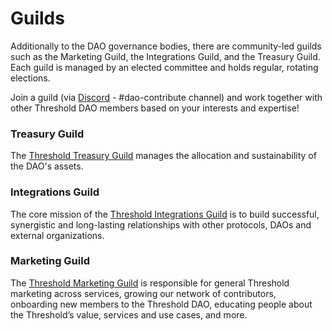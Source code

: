 # Guilds

Additionally to the DAO governance bodies, there are community-led guilds such as the Marketing Guild, the Integrations Guild, and the Treasury Guild. Each guild is managed by an elected committee and holds regular, rotating elections.

Join a guild (via [Discord](https://discord.gg/threshold) - #dao-contribute channel) and work together with other Threshold DAO members based on your interests and expertise!

### Treasury Guild

The [Threshold Treasury Guild](https://thresholdnetwork.notion.site/Treasury-Guild-7b50c4d66c0a4f93991cc64352d6ce73) manages the allocation and sustainability of the DAO's assets.

### Integrations Guild

The core mission of the [Threshold Integrations Guild](https://thresholdnetwork.notion.site/Integrations-Guild-4ff2e5fdea4442d7af19d27342ab8225) is to build successful, synergistic and long-lasting relationships with other protocols, DAOs and external organizations.

### Marketing Guild

The [Threshold Marketing Guild](https://thresholdnetwork.notion.site/Marketing-Guild-9803f6d29d09481da9a99264ec625aab) is responsible for general Threshold marketing across services, growing our network of contributors, onboarding new members to the Threshold DAO, educating people about the Threshold’s value, services and use cases, and more.
